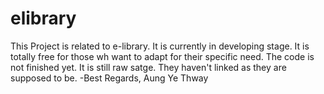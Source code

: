 # elibrary
This Project is related to e-library. It is currently in developing stage. It is totally free for those wh want to adapt for their specific need. The code is not finished yet. It is still raw satge. They haven't linked as they are supposed to be. -Best Regards, Aung Ye Thway